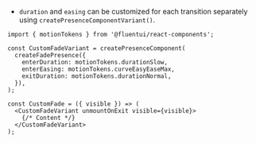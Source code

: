 - `duration` and `easing` can be customized for each transition separately using `createPresenceComponentVariant()`.

```tsx
import { motionTokens } from '@fluentui/react-components';

const CustomFadeVariant = createPresenceComponent(
  createFadePresence({
    enterDuration: motionTokens.durationSlow,
    enterEasing: motionTokens.curveEasyEaseMax,
    exitDuration: motionTokens.durationNormal,
  }),
);

const CustomFade = ({ visible }) => (
  <CustomFadeVariant unmountOnExit visible={visible}>
    {/* Content */}
  </CustomFadeVariant>
);
```
